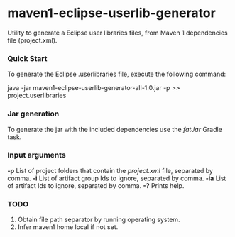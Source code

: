 # maven1-eclipse-userlib-generator
Utility to generate a Eclipse user libraries files, from Maven 1 dependencies file (project.xml).

### Quick Start

To generate the Eclipse .userlibraries file, execute the following command:

java -jar maven1-eclipse-userlib-generator-all-1.0.jar -p <path to file folder where project.xml is located> >> project.userlibraries

### Jar generation

To generate the jar with the included dependencies use the *fatJar* Gradle task.

### Input arguments

**-p** List of project folders that contain the *project.xml* file, separated by comma.
**-i** List of artifact group Ids to ignore, separated by comma.
**-ia** List of artifact Ids to ignore, separated by comma.
**-?** Prints help.

### TODO

1. Obtain file path separator by running operating system.
2. Infer maven1 home local if not set.

